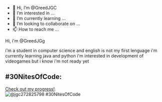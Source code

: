 - 👋 Hi, I’m @GreedJGC
- 👀 I’m interested in ...
- 🌱 I’m currently learning ...
- 💞️ I’m looking to collaborate on ...
- 📫 How to reach me ...

<!---
GreedJGC/GreedJGC is a ✨ special ✨ repository because its `README.md` (this file) appears on your GitHub profile.
You can click the Preview link to take a look at your changes.
--->Hi, i'm @GreedJGg
i'm a student in computer science and english is not my first lenguage i'm currently learning java and python
i'm interested in development of videogames but i know i'm not ready yet

## #30NitesOfCode:
  [Check out my progress!](https://www.codedex.io/@jgc272825798/30-nites-of-code)  
  ![@jgc272825798 #30NitesOfCode](https://www.codedex.io/api/petStatus?user=jgc272825798)
